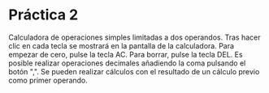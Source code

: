  # Práctica 2
 
 Calculadora de operaciones simples limitadas a dos operandos.
 Tras hacer clic en cada tecla se mostrará en la pantalla de la calculadora.
 Para empezar de cero, pulse la tecla AC. Para borrar, pulse la tecla DEL.
 Es posible realizar operaciones decimales añadiendo la coma pulsando el botón ",".
 Se pueden realizar cálculos con el resultado de un cálculo previo como primer operando.
